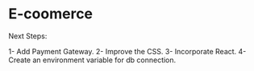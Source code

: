 # E-coomerce


Next Steps:

1- Add Payment Gateway.
2- Improve the CSS.
3- Incorporate React.
4- Create an environment variable for db connection.
